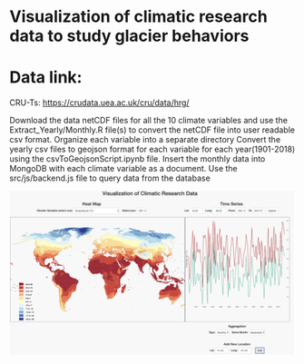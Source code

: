# Visualization of climatic research data to study glacier behaviors

# Data link: 
CRU-Ts: https://crudata.uea.ac.uk/cru/data/hrg/

Download the data netCDF files for all the 10 climate variables and use the Extract_Yearly/Monthly.R file(s) to convert the netCDF file into user readable csv format. Organize each variable into a separate directory
Convert the yearly csv files to geojson format for each variable for each year(1901-2018) using the csvToGeojsonScript.ipynb file.
Insert the monthly data into MongoDB with each climate variable as a document.
Use the src/js/backend.js file to query data from the database  

![alt test](src/images/project_image.png)
